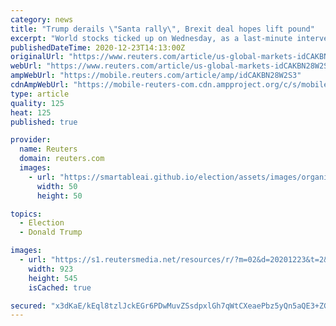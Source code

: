 ```yaml
---
category: news
title: "Trump derails \"Santa rally\", Brexit deal hopes lift pound"
excerpt: "World stocks ticked up on Wednesday, as a last-minute intervention by President Donald Trump dampened positive sentiment over a U.S. stimulus deal, while the pound rose on the possibility of a Brexit agreement."
publishedDateTime: 2020-12-23T14:13:00Z
originalUrl: "https://www.reuters.com/article/us-global-markets-idCAKBN28W2S3"
webUrl: "https://www.reuters.com/article/us-global-markets-idCAKBN28W2S3"
ampWebUrl: "https://mobile.reuters.com/article/amp/idCAKBN28W2S3"
cdnAmpWebUrl: "https://mobile-reuters-com.cdn.ampproject.org/c/s/mobile.reuters.com/article/amp/idCAKBN28W2S3"
type: article
quality: 125
heat: 125
published: true

provider:
  name: Reuters
  domain: reuters.com
  images:
    - url: "https://smartableai.github.io/election/assets/images/organizations/reuters.com-50x50.jpg"
      width: 50
      height: 50

topics:
  - Election
  - Donald Trump

images:
  - url: "https://s1.reutersmedia.net/resources/r/?m=02&d=20201223&t=2&i=1545562812&w=&fh=545px&fw=&ll=&pl=&sq=&r=LYNXMPEGBM0WA"
    width: 923
    height: 545
    isCached: true

secured: "x3dKaE/kEql8tzlJckEGr6PDwMuvZSsdpxlGh7qWtCXeaePbz5yQn5aQE3+ZGG00djSLwYkiTepYqybQXJLmcK0XUnzU1touc/UFWCpawtlnVFh6yrpHN1eVtDXOFm1639pCrVbK0zoYbAUqnS0ejuVUayBXn28jwHp3uEAYNv42Gx7YnGGUbhFX0lQtqX+CZ9jOAyh7gL8P8bVSn9DluiM9e5tlq03Dmg3+unRFe7xLGc9baTDBTTncmeU9P/GuF11U4Eueail8BIfDBz8vDAEWnkboaNOj2JZHqhWKzR6SNjH8Nv8K+GVhqYKajzpmvTGmQWi/KgzFFhAsSbyhQJsd3RDgPPXvFev/+prfBC0=;FCcNqjuzenyvjO37KG8SNQ=="
---
```


